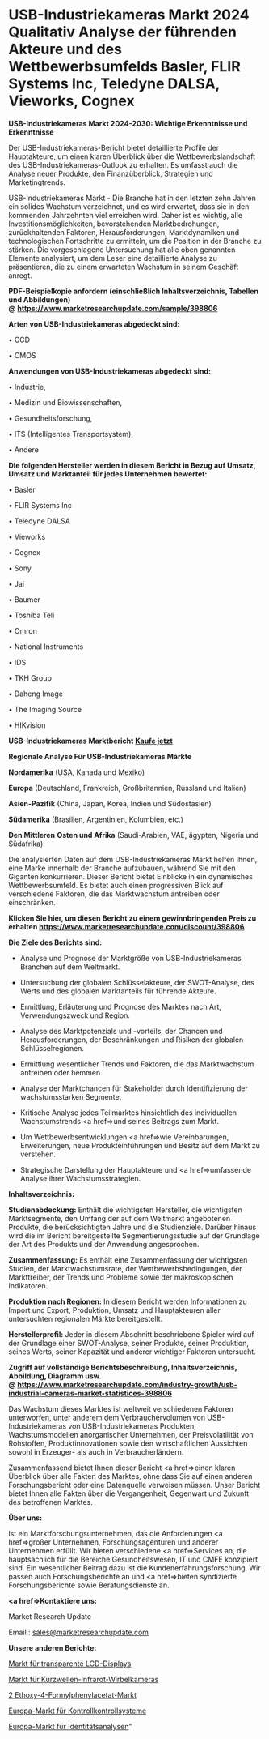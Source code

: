 # USB-Industriekameras Markt 2024 Qualitativ Analyse der führenden Akteure und des Wettbewerbsumfelds Basler, FLIR Systems Inc, Teledyne DALSA, Vieworks, Cognex

<strong>USB-Industriekameras Markt 2024-2030: Wichtige Erkenntnisse und Erkenntnisse</strong>

Der USB-Industriekameras-Bericht bietet detaillierte Profile der Hauptakteure, um einen klaren Überblick über die Wettbewerbslandschaft des USB-Industriekameras-Outlook zu erhalten. Es umfasst auch die Analyse neuer Produkte, den Finanzüberblick, Strategien und Marketingtrends.

USB-Industriekameras Markt - Die Branche hat in den letzten zehn Jahren ein solides Wachstum verzeichnet, und es wird erwartet, dass sie in den kommenden Jahrzehnten viel erreichen wird. Daher ist es wichtig, alle Investitionsmöglichkeiten, bevorstehenden Marktbedrohungen, zurückhaltenden Faktoren, Herausforderungen, Marktdynamiken und technologischen Fortschritte zu ermitteln, um die Position in der Branche zu stärken. Die vorgeschlagene Untersuchung hat alle oben genannten Elemente analysiert, um dem Leser eine detaillierte Analyse zu präsentieren, die zu einem erwarteten Wachstum in seinem Geschäft anregt.

<strong><b>PDF-Beispielkopie anfordern (einschließlich Inhaltsverzeichnis, Tabellen und Abbildungen) @ </b></strong><strong><a href=https://www.marketresearchupdate.com/sample/398806><strong>https://www.marketresearchupdate.com/sample/398806</u></a></strong></strong>

<strong>Arten von USB-Industriekameras abgedeckt sind:</strong>

• CCD

• CMOS

<strong>Anwendungen von USB-Industriekameras abgedeckt sind:</strong>

• Industrie,

• Medizin und Biowissenschaften,

• Gesundheitsforschung,

• ITS (Intelligentes Transportsystem),

• Andere

<strong>Die folgenden Hersteller werden in diesem Bericht in Bezug auf Umsatz, Umsatz und Marktanteil für jedes Unternehmen bewertet:</strong>

• Basler

• FLIR Systems Inc

• Teledyne DALSA

• Vieworks

• Cognex

• Sony

• Jai

• Baumer

• Toshiba Teli

• Omron

• National Instruments

• IDS

• TKH Group

• Daheng Image

• The Imaging Source

• HIKvision

<strong>USB-Industriekameras Marktbericht <a href=https://www.marketresearchupdate.com/buynow/398806>Kaufe jetzt</a></strong>

<strong>Regionale Analyse Für USB-Industriekameras Märkte</strong>

<strong>Nordamerika</strong> (USA, Kanada und Mexiko)

<strong>Europa</strong> (Deutschland, Frankreich, Großbritannien, Russland und Italien)

<strong>Asien-Pazifik</strong> (China, Japan, Korea, Indien und Südostasien)

<strong>Südamerika</strong> (Brasilien, Argentinien, Kolumbien, etc.)

<strong>Den Mittleren</strong> <strong>Osten und Afrika</strong> (Saudi-Arabien, VAE, ägypten, Nigeria und Südafrika)

Die analysierten Daten auf dem USB-Industriekameras Markt helfen Ihnen, eine Marke innerhalb der Branche aufzubauen, während Sie mit den Giganten konkurrieren. Dieser Bericht bietet Einblicke in ein dynamisches Wettbewerbsumfeld. Es bietet auch einen progressiven Blick auf verschiedene Faktoren, die das Marktwachstum antreiben oder einschränken.

<strong>Klicken Sie hier, um diesen Bericht zu einem gewinnbringenden Preis zu erhalten
</strong><strong><a href=https://www.marketresearchupdate.com/discount/398806>https://www.marketresearchupdate.com/discount/398806</b></u></strong></a>

<strong>Die Ziele des Berichts sind:</strong>

- Analyse und Prognose der Marktgröße von USB-Industriekameras Branchen auf dem Weltmarkt.

- Untersuchung der globalen Schlüsselakteure, der SWOT-Analyse, des Werts und des globalen Marktanteils für führende Akteure.

- Ermittlung, Erläuterung und Prognose des Marktes nach Art, Verwendungszweck und Region.

- Analyse des Marktpotenzials und -vorteils, der Chancen und Herausforderungen, der Beschränkungen und Risiken der globalen Schlüsselregionen.

- Ermittlung wesentlicher Trends und Faktoren, die das Marktwachstum antreiben oder hemmen.

- Analyse der Marktchancen für Stakeholder durch Identifizierung der wachstumsstarken Segmente.

- Kritische Analyse jedes Teilmarktes hinsichtlich des individuellen Wachstumstrends <a href=>und</a> seines Beitrags zum Markt.

- Um Wettbewerbsentwicklungen <a href=>wie</a> Vereinbarungen, Erweiterungen, neue Produkteinführungen und Besitz auf dem Markt zu verstehen.

- Strategische Darstellung der Hauptakteure und <a href=>umfas</a>sende Analyse ihrer Wachstumsstrategien.

<strong>Inhaltsverzeichnis:</strong>

<strong>Studienabdeckung:</strong> Enthält die wichtigsten Hersteller, die wichtigsten Marktsegmente, den Umfang der auf dem Weltmarkt angebotenen Produkte, die berücksichtigten Jahre und die Studienziele. Darüber hinaus wird die im Bericht bereitgestellte Segmentierungsstudie auf der Grundlage der Art des Produkts und der Anwendung angesprochen.

<strong>Zusammenfassung:</strong> Es enthält eine Zusammenfassung der wichtigsten Studien, der Marktwachstumsrate, der Wettbewerbsbedingungen, der Markttreiber, der Trends und Probleme sowie der makroskopischen Indikatoren.

<strong>Produktion nach Regionen:</strong> In diesem Bericht werden Informationen zu Import und Export, Produktion, Umsatz und Hauptakteuren aller untersuchten regionalen Märkte bereitgestellt.

<strong>Herstellerprofil:</strong> Jeder in diesem Abschnitt beschriebene Spieler wird auf der Grundlage einer SWOT-Analyse, seiner Produkte, seiner Produktion, seines Werts, seiner Kapazität und anderer wichtiger Faktoren untersucht.

<strong><b>Zugriff auf vollständige Berichtsbeschreibung, Inhaltsverzeichnis, Abbildung, Diagramm usw. @ </b></strong><strong><a href=https://www.marketresearchupdate.com/industry-growth/usb-industrial-cameras-market-statistices-398806>https://www.marketresearchupdate.com/industry-growth/usb-industrial-cameras-market-statistices-398806</a></strong>

Das Wachstum dieses Marktes ist weltweit verschiedenen Faktoren unterworfen, unter anderem dem Verbrauchervolumen von USB-Industriekameras von USB-Industriekameras Produkten, Wachstumsmodellen anorganischer Unternehmen, der Preisvolatilität von Rohstoffen, Produktinnovationen sowie den wirtschaftlichen Aussichten sowohl in Erzeuger- als auch in Verbraucherländern.

Zusammenfassend bietet Ihnen dieser Bericht <a href=>einen</a> klaren Überblick über alle Fakten des Marktes, ohne dass Sie auf einen anderen Forschungsbericht oder eine Datenquelle verweisen müssen. Unser Bericht bietet Ihnen alle Fakten über die Vergangenheit, Gegenwart und Zukunft des betroffenen Marktes.

<strong>Über uns:</strong>

 ist ein Marktforschungsunternehmen, das die Anforderungen <a href=>großer</a> Unternehmen, Forschungsagenturen und anderer Unternehmen erfüllt. Wir bieten verschiedene <a href=>Services</a> an, die hauptsächlich für die Bereiche Gesundheitswesen, IT und CMFE konzipiert sind. Ein wesentlicher Beitrag dazu ist die Kundenerfahrungsforschung. Wir passen auch Forschungsberichte an und <a href=>bieten</a> syndizierte Forschungsberichte sowie Beratungsdienste an.

<strong><a href=>Kontaktiere uns:</a></strong>

Market Research Update

Email : sales@marketresearchupdate.com

<strong>Unsere anderen Berichte:</strong>

<a href=https://www.linkedin.com/pulse/transparent-lcd-display-market-2023-latest-trending>Markt für transparente LCD-Displays</a>

<a href=https://www.linkedin.com/pulse/shortwave-infrared-swir-camera-market-top-leading>Markt für Kurzwellen-Infrarot-Wirbelkameras</a>

<a href=https://www.linkedin.com/pulse/2-ethoxy-4-formylphenyl-acetate-market-size>2 Ethoxy-4-Formylphenylacetat-Markt</a>

<a href=https://www.linkedin.com/pulse/europe-guard-tour-systems-market-2023-current>Europa-Markt für Kontrollkontrollsysteme</a>

<a href=https://www.linkedin.com/pulse/europe-identity-analytics-market-2023-new-study>Europa-Markt für Identitätsanalysen</a>"
